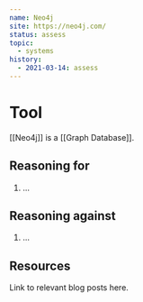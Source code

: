 ```yaml
---
name: Neo4j
site: https://neo4j.com/
status: assess
topic:
  - systems
history:
  - 2021-03-14: assess
---
```


# Tool
[[Neo4j]] is a [[Graph Database]]. 

## Reasoning for
1. ...

## Reasoning against
1. ...

## Resources
Link to relevant blog posts here.